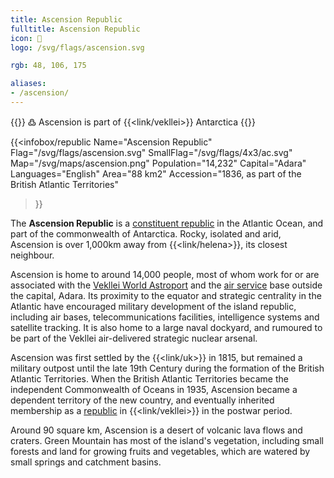 ```yaml
---
title: Ascension Republic
fulltitle: Ascension Republic
icon: 🐢
logo: /svg/flags/ascension.svg

rgb: 48, 106, 175

aliases:
- /ascension/
---
```

{{<note>}}
߷ Ascension is part of {{<link/vekllei>}} Antarctica
{{</note>}}

{{<infobox/republic
	 Name="Ascension Republic"
	 Flag="/svg/flags/ascension.svg"
	 SmallFlag="/svg/flags/4x3/ac.svg"
	 Map="/svg/maps/ascension.png"
	 Population="14,232"
	 Capital="Adara"
	 Languages="English"
	 Area="88 km2"
	 Accession="1836, as part of the British Atlantic Territories"
 >}}

The <span class="fi fi-ac"></span> **Ascension Republic** is a [constituent republic](/republics/) in the Atlantic Ocean, and part of the commonwealth of Antarctica. Rocky, isolated and arid, Ascension is over 1,000km away from {{<link/helena>}}, its closest neighbour.

Ascension is home to around 14,000 people, most of whom work for or are associated with the [Vekllei World Astroport](/cosmodrome/) and the [air service](/military/) base outside the capital, Adara. Its proximity to the equator and strategic centrality in the Atlantic have encouraged military development of the island republic, including air bases, telecommunications facilities, intelligence systems and satellite tracking. It is also home to a large naval dockyard, and rumoured to be part of the Vekllei air-delivered strategic nuclear arsenal.

Ascension was first settled by the {{<link/uk>}} in 1815, but remained a military outpost until the late 19th Century during the formation of the British Atlantic Territories. When the British Atlantic Territories became the independent Commonwealth of Oceans in 1935, Ascension became a dependent territory of the new country, and eventually inherited membership as a [republic](/republics/) in {{<link/vekllei>}} in the postwar period.

Around 90 square km, Ascension is a desert of volcanic lava flows and craters. Green Mountain has most of the island's vegetation, including small forests and land for growing fruits and vegetables, which are watered by small springs and catchment basins.

